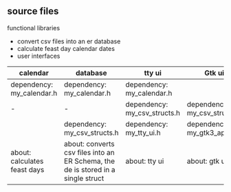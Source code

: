 ## source files

functional libraries

* convert csv files into an er database
* calculate feast day calendar dates
* user interfaces

| calendar | database | tty ui | Gtk ui |
| --- | --- | --- | --- |
| dependency: my_calendar.h | dependency: my_calendar.h | dependency: my_calendar.h |
| - | - | dependency: my_csv_structs.h | dependency: my_csv_structs.h |
|| dependency: my_csv_structs.h | dependency: my_tty_ui.h | dependency: my_gtk3_api.h |
| about: calculates feast days | about: converts csv files into an ER Schema, the de is stored in a single struct| about: tty ui | about: gtk ui|
